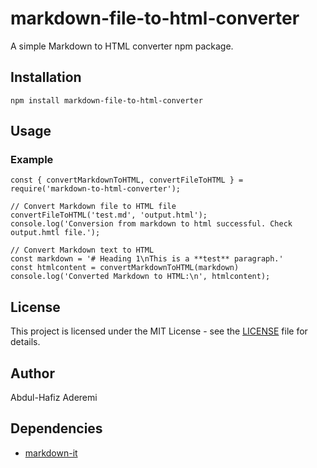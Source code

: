 # markdown-file-to-html-converter
A simple Markdown to HTML converter npm package.
## Installation
```
npm install markdown-file-to-html-converter
```
## Usage
### Example
```
const { convertMarkdownToHTML, convertFileToHTML } = require('markdown-to-html-converter');

// Convert Markdown file to HTML file
convertFileToHTML('test.md', 'output.html');
console.log('Conversion from markdown to html successful. Check output.hmtl file.');

// Convert Markdown text to HTML
const markdown = '# Heading 1\nThis is a **test** paragraph.'
const htmlcontent = convertMarkdownToHTML(markdown)
console.log('Converted Markdown to HTML:\n', htmlcontent);
```
## License

This project is licensed under the MIT License - see the [LICENSE](https://github.com/greathafiz/markdown-file-to-html-converter/blob/main/LICENSE) file for details.
## Author

Abdul-Hafiz Aderemi

## Dependencies

- [markdown-it](https://www.npmjs.com/package/markdown-it)